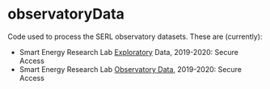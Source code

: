 # observatoryData
Code used to process the SERL observatory datasets. These are (currently):

 * Smart Energy Research Lab [Exploratory](https://beta.ukdataservice.ac.uk/datacatalogue/studies/study?id=8643) Data, 2019-2020: Secure Access
 * Smart Energy Research Lab [Observatory Data](https://beta.ukdataservice.ac.uk/datacatalogue/studies/study?id=8666), 2019-2020: Secure Access